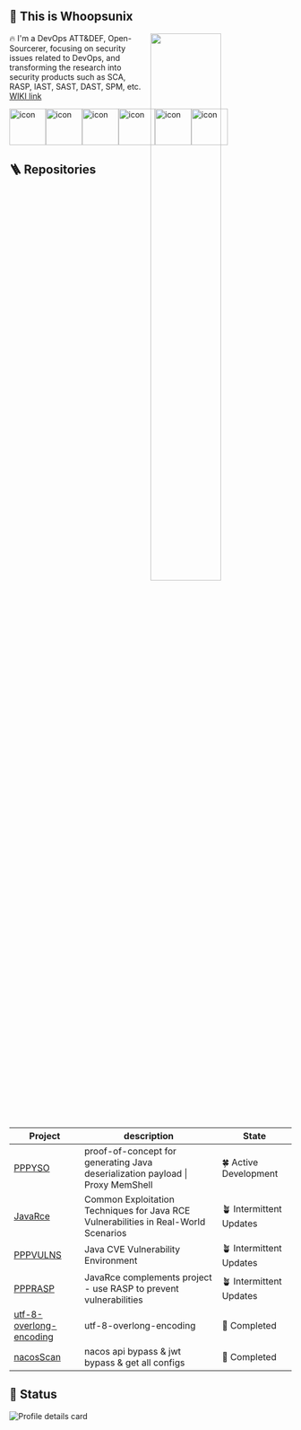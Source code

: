 ## 👋 This is Whoopsunix

<a href="#">
  <img align='right' width="50%" src="https://github-readme-stats.vercel.app/api?username=Whoopsunix&show_icons=true&theme=github_dark&hide_border=true" />
</a>

🔥 I'm a DevOps ATT&DEF, Open-Sourcerer, focusing on security issues related to DevOps, and transforming the research into security products such as SCA, RASP, IAST, SAST, DAST, SPM, etc. [WIKI link](https://whoopsunix.com/)

<div style="display: flex; align-items: flex-start;"><img src="https://techstack-generator.vercel.app/java-icon.svg" alt="icon" width="65" height="65" /><img src="https://techstack-generator.vercel.app/python-icon.svg" alt="icon" width="65" height="65" /><img src="https://techstack-generator.vercel.app/docker-icon.svg" alt="icon" width="65" height="65" /><img src="https://techstack-generator.vercel.app/cpp-icon.svg" alt="icon" width="65" height="65" /><img src="https://techstack-generator.vercel.app/csharp-icon.svg" alt="icon" width="65" height="65" /><img src="https://techstack-generator.vercel.app/react-icon.svg" alt="icon" width="65" height="65" /></div>

## 🪜 Repositories

| Project                                                      | description                                                  | State                  |
| ------------------------------------------------------------ | ------------------------------------------------------------ | ---------------------- |
| [PPPYSO](https://github.com/Whoopsunix/PPPYSO)               | proof-of-concept for generating Java deserialization payload \| Proxy MemShell | 🍀 Active Development   |
| [JavaRce](https://github.com/Whoopsunix/JavaRce)             | Common Exploitation Techniques for Java RCE Vulnerabilities in Real-World Scenarios | 🪴 Intermittent Updates |
| [PPPVULNS](https://github.com/Whoopsunix/PPPVULNS)           | Java CVE Vulnerability Environment                           | 🪴 Intermittent Updates |
| [PPPRASP](https://github.com/Whoopsunix/PPPRASP)             | JavaRce complements project - use RASP to prevent vulnerabilities | 🪴 Intermittent Updates   |
| [utf-8-overlong-encoding](https://github.com/Whoopsunix/utf-8-overlong-encoding) | utf-8-overlong-encoding                                      | 🌲 Completed            |
| [nacosScan](https://github.com/Whoopsunix/nacosScan)         | nacos api bypass & jwt bypass & get all configs              | 🌲 Completed            |

## 🚩 Status

![Profile details card](http://github-profile-summary-cards.vercel.app/api/cards/profile-details?username=Whoopsunix&theme=github_dark)

[//]: # (### 🎃 Visitors)

[//]: #

[//]: # (![Visitor Count]&#40;https://profile-counter.glitch.me/Whoopsunix/count.svg&#41;)

